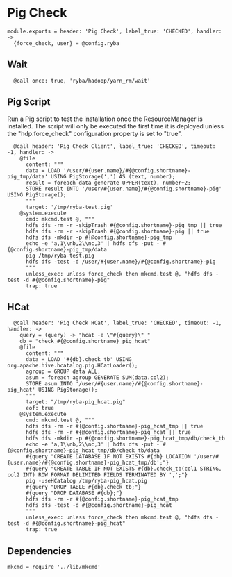 
# Pig Check

    module.exports = header: 'Pig Check', label_true: 'CHECKED', handler: ->
      {force_check, user} = @config.ryba

## Wait

      @call once: true, 'ryba/hadoop/yarn_rm/wait'

## Pig Script

Run a Pig script to test the installation once the ResourceManager is
installed. The script will only be executed the first time it is deployed
unless the "hdp.force_check" configuration property is set to "true".

      @call header: 'Pig Check Client', label_true: 'CHECKED', timeout: -1, handler: ->
        @file
          content: """
          data = LOAD '/user/#{user.name}/#{@config.shortname}-pig_tmp/data' USING PigStorage(',') AS (text, number);
          result = foreach data generate UPPER(text), number+2;
          STORE result INTO '/user/#{user.name}/#{@config.shortname}-pig' USING PigStorage();
          """
          target: '/tmp/ryba-test.pig'
        @system.execute
          cmd: mkcmd.test @, """
          hdfs dfs -rm -r -skipTrash #{@config.shortname}-pig_tmp || true
          hdfs dfs -rm -r -skipTrash #{@config.shortname}-pig || true
          hdfs dfs -mkdir -p #{@config.shortname}-pig_tmp
          echo -e 'a,1\\nb,2\\nc,3' | hdfs dfs -put - #{@config.shortname}-pig_tmp/data
          pig /tmp/ryba-test.pig
          hdfs dfs -test -d /user/#{user.name}/#{@config.shortname}-pig
          """
          unless_exec: unless force_check then mkcmd.test @, "hdfs dfs -test -d #{@config.shortname}-pig"
          trap: true

## HCat

      @call header: 'Pig Check HCat', label_true: 'CHECKED', timeout: -1, handler: ->
        query = (query) -> "hcat -e \"#{query}\" "
        db = "check_#{@config.shortname}_pig_hcat"
        @file
          content: """
          data = LOAD '#{db}.check_tb' USING org.apache.hive.hcatalog.pig.HCatLoader();
          agroup = GROUP data ALL;
          asum = foreach agroup GENERATE SUM(data.col2);
          STORE asum INTO '/user/#{user.name}/#{@config.shortname}-pig_hcat' USING PigStorage();
          """
          target: "/tmp/ryba-pig_hcat.pig"
          eof: true
        @system.execute
          cmd: mkcmd.test @, """
          hdfs dfs -rm -r #{@config.shortname}-pig_hcat_tmp || true
          hdfs dfs -rm -r #{@config.shortname}-pig_hcat || true
          hdfs dfs -mkdir -p #{@config.shortname}-pig_hcat_tmp/db/check_tb
          echo -e 'a,1\\nb,2\\nc,3' | hdfs dfs -put - #{@config.shortname}-pig_hcat_tmp/db/check_tb/data
          #{query "CREATE DATABASE IF NOT EXISTS #{db} LOCATION '/user/#{user.name}/#{@config.shortname}-pig_hcat_tmp/db';"}
          #{query "CREATE TABLE IF NOT EXISTS #{db}.check_tb(col1 STRING, col2 INT) ROW FORMAT DELIMITED FIELDS TERMINATED BY ',';"}
          pig -useHCatalog /tmp/ryba-pig_hcat.pig
          #{query "DROP TABLE #{db}.check_tb;"}
          #{query "DROP DATABASE #{db};"}
          hdfs dfs -rm -r #{@config.shortname}-pig_hcat_tmp
          hdfs dfs -test -d #{@config.shortname}-pig_hcat
          """
          unless_exec: unless force_check then mkcmd.test @, "hdfs dfs -test -d #{@config.shortname}-pig_hcat"
          trap: true

## Dependencies

    mkcmd = require '../lib/mkcmd'
